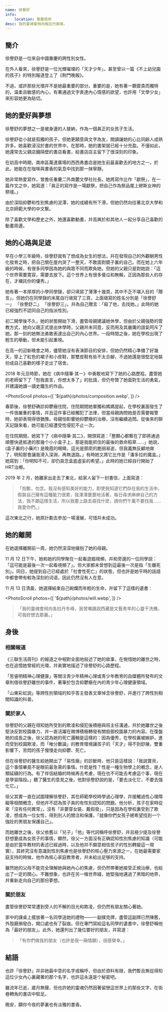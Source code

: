 ```yaml
---
name: 徐譽舒
info:
    location: 重慶南岸
desc: 我的靈魂會飛向格拉丹東峰。
---
```


## 簡介

徐譽舒是一位來自中國重慶的跨性別女性。

在外人看來，徐譽舒是一位光輝璀璨的「天才少年」，甚至曾以一篇《不上幼兒園的孩子》的特別報道登上了《荆門晚報》。

不過，或許那些光環幷不是她最重要的部分。重要的是，她有著一顆寶貴而獨特的，温柔且敏感的內心，有著通過文字表達內心情感的欲望，也許用「文學少女」來形容她更為貼切。

## 她的愛好與夢想

徐譽舒的夢想之一是被身邊的人接納，作為一個眞正的女孩子生活。

徐譽舒從小就是孤獨的孩子，但她更願意與文字為友，閲讀讓她的心比同齡人成熟許多。她喜歡浸沒於書的世界中，在那時，她的書架就已經十分充盈。不僅如此，她還常去父親店鋪隔壁的書店看書，給書店店主留下了很深刻的印象。

在初高中時期，南岸區萬達廣場的西西弗書店是她生前最喜歡去的地方之一。於此，她能在在咖啡與書香的氣息中找到那一抹寧靜。

她非常熱愛寫作，曾擔任重慶二外南麓文學社社長。她將寫作比作「獻祭」，在一篇作文之中，她寫道：「眞正的寫作是一場獻祭，把自己作為祭品擺上繆斯女神的祭壇。」

由於深陷抑鬱和性別焦慮的泥潭，她的成績有所下滑，但她仍然向往著北京大學和北京師範大學的中文繫。

除了喜歡文學和歷史之外，她還喜歡動畫，幷高興於和其他人一起分享自己喜歡的動畫周邊。

## 她的心路與足迹

早在小學三年級時，徐譽舒就有了想成為女生的想法，幷在發現自己的外觀朝男性化發育之時，把自己關在屋内哭了一整天，不敢面對鏡子裏的自己。而在她上六年級的時候，有很多同學因為她的與眾不同而欺負她，但她的父親只是對她説：「這个世界需要寛容，需要去放下。這个世界上有很多傻瓜和無賴，正因為那些人的存在，才襯託你的優秀。」

她有著一本厚厚的小學同學錄，卻只填寫了薄薄十幾頁，其中不乏不堪入目的「贈言」，但她仍在同學錄的末尾自行塡寫了三頁，上面塡寫的姓名分別是「徐譽舒一」 「徐譽舒二」 「徐譽舒三」，幷為自己贈言：「殺了他，去找她。」此時的她已經強烈不認同自己的指派性別。

初二開學後不久，她的狀態開始下滑，盡管母親建議她休學，但由於父親強勢的管教方式，她向父親正式提出休學時，父親幷未同意，反而用及其嚴厲的語氣呵斥了她。那一刻的她無法勇敢表達出自己的內心世界。一段時間之後，她在學校出現了輕生的舉動，但未能引起重視。

在高一的迎新晚會之時，儘管她沒有表演節目的安排，但她仍然精心準備了好幾天，穿上了紅色的裙子和小皮鞋，那雙皮鞋有些不太合腳，不過她還是很堅定地裝扮成自己喜歡的樣子走出了宿舍。

2018 年元旦時節，她在《病中隨筆·其一》中勇敢地寫下了她的心路歷程。盡管她的老師留下了「恕我直言，你想太多了」的批語，但仍夸贊了她面對生活的勇氣，幷建議她讀一讀史鐵生的作品。

<PhotoScroll photos={[ '${path}/photos/composition.webp', ]} />

春節後，徐譽舒确診抑鬱癥住院，住院期間她單獨和媽媽提起，在學校裏面發生了一件很嚴重的事情，幷且這件事已經觸犯了法律，但當母親詢問她是否需要報警時，她卻表現得很猶豫。母親怕影響她抑鬱癥的治療，沒有繼續追問。從後來的聊天記錄來看，她可能已經遭受性侵犯不止一次。

在住院期間，她寫下了《病中隨筆·其二》，開頭寫道：「整顆心都繫在了即將通過順豐快遞抵達的那幾个小小盒子上，那是我能抓住的最後的救命稻草……」她説，(盒子裏的小藥片) 是晚霞的眼睛，這光是那麽的脆弱易逝，但我義無反顧地做了，明知那會讓我滑入深淵，再無退路。」有時她又將它比作是「潘多拉的魔盒。」她寫到：「你明知不可，卻仍貪念盒底虛妄的希望。」此時的她已經自行開始了HRT治療。

2019 年 2 月，她離家出走去了東北，給家人留下一封書信，上面寫道：

>「抱歉，勿念。我沒有感知美好的能力，即使我知道它們存在我的生活中。假裝自己擁有這種能力很累，我渾渾噩噩地活著，每日尋求麻痹自己的方法，我不願這樣生活，所以我要上路去尋找什麽，請你們千萬不要找我……我愛你們。」

這次東北之行，她原計劃去參加一場漫展，可惜幷未成功。

## 她的離開

在她選擇離開前一周，她仍然深深地擁抱了她的母親。

11 月 12 日下午，她和她的同學聚在一起看遊戲視頻，幷和旁邊的一位同學説：「這可能是最後一次一起看視頻了」。但大家都未曾想到這最後一次是指「生離死別」。同日，她提到自己已經處於「社會性死亡」的狀態，但也許是她平時的話語中都會帶有較為深刻的词语，因此仍然沒有人在意。

11 月 13 日清晨，她選擇結束自己絢爛而年輕的生命，幷留下了這樣的遺書：

<PhotoScroll photos={[ '${path}/photos/will.webp', ]} />

> 「我的靈魂會飛向各拉丹冬峰，我曾嘲諷説西藏是文藝靑年的心靈干洗機，可我好想去那裏。」

## 身後

### 相關報道

《三聯生活周刊》的報道之中相對全面地敍述了她的故事，在惋惜她的離世之時，也在追憶她曾經的光環，幷眞實地描述了徐譽舒的心路歷程。

「思睿明精神心理健康」等關注靑少年精神心理或靑少年教育的自媒體所發布的文章則借徐譽舒離世的事件，著筆於包含抑鬱癥在內的靑少年心理健康領域。

「山東彩虹説」等跨性別領域的知乎答主發表文章悼念徐譽舒，幷進行了跨性別相關知識的科普。

### 關於家人

徐譽舒的父親在得知她所受到的欺凌和侵犯後積極與班主任溝通，幷於她離世之後堅決反對校園暴力，幷一直活躍在微博積極轉發有關抵御校園暴力的內容。在復盤她的成長之後，徐父認為她的死亡邏輯是這樣的：因為優秀，在學校裏被嫉妒，進而受到校園欺凌，而「唯分數論」的教育環境讓孩子的「天才」得不到舒展，雙重影響下，苦悶的孩子慢慢走向抑鬱、死亡。

但在徐譽舒的醫生給她開出了「易性癥」的診斷時，他只是這樣説：「我説寶貝，這个事情畢竟不是眼前最急需的事情。什麽是性？性是一種生物學上的槪念，是人類延續的行為。有了伴侶結婚的時候再去考慮，現在也不可能去考慮這个事，現在是學習階段。」聽了醫生的意見之後，他對徐譽舒説的是，「要去淡化它，不要去強化它。」

徐父其實一直在試圖理解徐譽舒，其在師範學校時學過心理學，幷接觸過性心理障礙等相關槪念，但他幷不認為孩子眞的有性別認知的問題。他分析，孩子在家時從來「沒有任何異常」，沒有「非要穿女裝、戴假發」，只是因為在學校裏受到了欺凌，想成為一位女性，得到別人的關注和保護，「就像你們女孩子總希望找到一个強壯的男朋友保護自己」。

而她離世之後，徐父依舊以「兒子」「他」等代詞稱呼徐譽舒，幷且極少提及徐譽舒想要成為女孩子的事情，顯然，徐父一方面沒有正确認知性別焦慮的知識（可能是由於當年教材的表述已經過時，以及他幷不願意相信孩子的性別轉變這一現實），其終究沒有意識到性別焦慮也是徐譽舒的核心壓力來源之一，在她最需要家庭支持的時候，他作為核心家庭教育者，幷未給出足够的支持。

雖然她的父母不能完全理解她與她內心的焦慮，但仍然帶著她接受正規治療，也給出了一定的關心。不難想象，也許在另一條世界綫，她堅強地邁過了黑暗的地界，幷重新走向自己的那份夢想。

### 關於朋友

盡管徐譽舒常常遭到旁人的不解的目光和欺凌，但仍然有朋友關心著她。

家中的課桌上擺放著一名同學送她的禮物——一副撲克牌，盡管這副牌已然陳舊，外殻磨損發白，開口處也有了裂痕。但在專門寫給這名同學的遺書中，徐譽舒稱他為「最好的朋友」。此外，她還列出了幾位要好的朋友，幷寫道：

> 「有你們做我的朋友（也許是我一廂情願），倍感榮幸。」

## 結語

也許「徐譽舒」幷非她最中意的名字或稱呼，但由於資料有限，我們暫且無從得知這位少女內心裏藏著的那个名字，也許這永遠是个秘密吧。

雖流年已逝，歲月無聲，但也許她的靈魂仍然因著留戀這世界上的那些文字，在街巷轉角的書店中駐足。

晚安，願你今夜的夢裏也有淡雅的書香。






